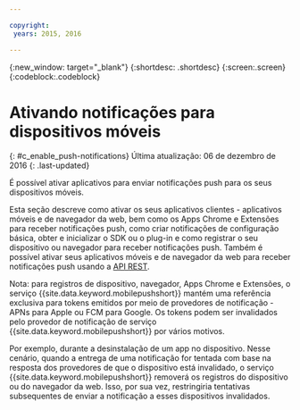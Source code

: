 ```yaml
---

copyright:
 years: 2015, 2016

---
```


{:new_window: target="_blank"}
{:shortdesc: .shortdesc}
{:screen:.screen}
{:codeblock:.codeblock}

# Ativando notificações para dispositivos móveis
{: #c_enable_push-notifications}
Última atualização: 06 de dezembro de 2016
{: .last-updated}

É possível ativar aplicativos para enviar notificações push para os seus dispositivos móveis.

Esta seção descreve como ativar os seus aplicativos clientes - aplicativos móveis e de navegador da web, bem como os Apps Chrome e Extensões para receber notificações push, como criar
notificações de configuração básica, obter e inicializar o SDK ou o plug-in e como registrar o seu dispositivo ou navegador para receber notificações push. Também é possível
ativar seus aplicativos móveis e de navegador da web para receber notificações push usando
a [API REST](t_restapi.html).

Nota: para registros de dispositivo, navegador, Apps Chrome e Extensões, o serviço
{{site.data.keyword.mobilepushshort}} mantém uma referência exclusiva para tokens emitidos por meio de
provedores de notificação - APNs para Apple ou FCM para Google. Os tokens podem ser invalidados pelo provedor de notificação de serviço {{site.data.keyword.mobilepushshort}} por vários motivos. 

Por exemplo, durante a desinstalação de um app no dispositivo. Nesse cenário, quando a entrega de uma notificação for tentada com base na resposta dos provedores de que o dispositivo está invalidado, o serviço {{site.data.keyword.mobilepushshort}} removerá os registros do dispositivo ou do navegador da web. Isso,
por sua vez, restringiria tentativas subsequentes de enviar a notificação a esses dispositivos invalidados.
